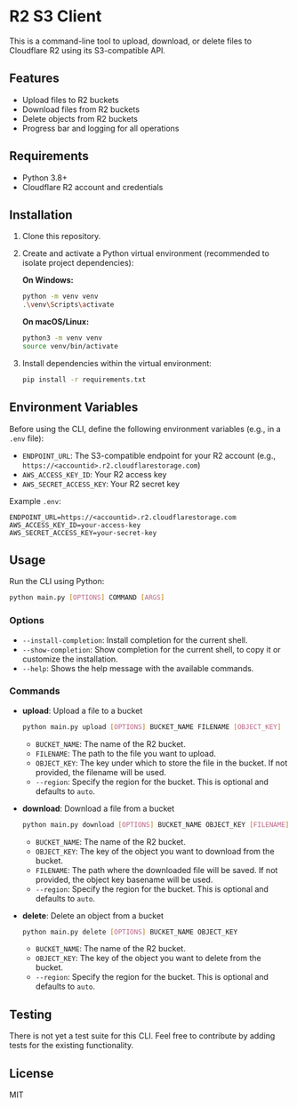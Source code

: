 # R2 S3 Client

This is a command-line tool to upload, download, or delete files to Cloudflare R2 using its S3-compatible API.

## Features

- Upload files to R2 buckets
- Download files from R2 buckets
- Delete objects from R2 buckets
- Progress bar and logging for all operations

## Requirements

- Python 3.8+
- Cloudflare R2 account and credentials

## Installation

1. Clone this repository.
2. Create and activate a Python virtual environment (recommended to isolate project dependencies):

    **On Windows:**

    ```bash
    python -m venv venv
    .\venv\Scripts\activate
    ```

    **On macOS/Linux:**

    ```bash
    python3 -m venv venv
    source venv/bin/activate
    ```

3. Install dependencies within the virtual environment:

    ```bash
    pip install -r requirements.txt
    ```

## Environment Variables

Before using the CLI, define the following environment variables (e.g., in a `.env` file):

- `ENDPOINT_URL`: The S3-compatible endpoint for your R2 account (e.g., `https://<accountid>.r2.cloudflarestorage.com`)
- `AWS_ACCESS_KEY_ID`: Your R2 access key
- `AWS_SECRET_ACCESS_KEY`: Your R2 secret key

Example `.env`:

```env
ENDPOINT_URL=https://<accountid>.r2.cloudflarestorage.com
AWS_ACCESS_KEY_ID=your-access-key
AWS_SECRET_ACCESS_KEY=your-secret-key
```

## Usage

Run the CLI using Python:

```bash
python main.py [OPTIONS] COMMAND [ARGS]
```

### Options

- `--install-completion`: Install completion for the current shell.
- `--show-completion`: Show completion for the current shell, to copy it or customize the installation.
- `--help`: Shows the help message with the available commands.

### Commands

- **upload**: Upload a file to a bucket

    ```bash
    python main.py upload [OPTIONS] BUCKET_NAME FILENAME [OBJECT_KEY]
    ```

  - `BUCKET_NAME`: The name of the R2 bucket.
  - `FILENAME`: The path to the file you want to upload.
  - `OBJECT_KEY`: The key under which to store the file in the bucket. If not provided, the filename will be used.
  - `--region`: Specify the region for the bucket. This is optional and defaults to `auto`.

- **download**: Download a file from a bucket

    ```bash
    python main.py download [OPTIONS] BUCKET_NAME OBJECT_KEY [FILENAME]
    ```

  - `BUCKET_NAME`: The name of the R2 bucket.
  - `OBJECT_KEY`: The key of the object you want to download from the bucket.
  - `FILENAME`: The path where the downloaded file will be saved. If not provided, the object key basename will be used.
  - `--region`: Specify the region for the bucket. This is optional and defaults to `auto`.

- **delete**: Delete an object from a bucket

    ```bash
    python main.py delete [OPTIONS] BUCKET_NAME OBJECT_KEY
    ```

  - `BUCKET_NAME`: The name of the R2 bucket.
  - `OBJECT_KEY`: The key of the object you want to delete from the bucket.
  - `--region`: Specify the region for the bucket. This is optional and defaults to `auto`.

## Testing

There is not yet a test suite for this CLI. Feel free to contribute by adding tests for the existing functionality.

## License

MIT
